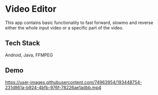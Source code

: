 
# Video Editor

This app contains basic functionality to fast forward, slowmo and reverse either the whole input video or a specific part of the video.



## Tech Stack

Android, Java, FFMPEG


## Demo

https://user-images.githubusercontent.com/74963954/193448754-231d861a-b924-4bfb-976f-78226ae1adbb.mp4

